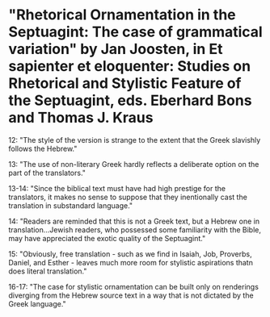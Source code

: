# "Rhetorical Ornamentation in the Septuagint: The case of grammatical variation" by Jan Joosten, in Et sapienter et eloquenter: Studies on Rhetorical and Stylistic Feature of the Septuagint, eds. Eberhard Bons and Thomas J. Kraus

12: "The style of the version is strange to the extent that the Greek slavishly follows the Hebrew."

13: "The use of non-literary Greek hardly reflects a deliberate option on the part of the translators."

13-14: "Since the biblical text must have had high prestige for the translators, it makes no sense to suppose that they inentionally cast the translation in substandard language."

14: "Readers are reminded that this is not a Greek text, but a Hebrew one in translation...Jewish readers, who possessed some familiarity with the Bible, may have appreciated the exotic quality of the Septuagint."

15: "Obviously, free translation - such as we find in Isaiah, Job, Proverbs, Daniel, and Esther - leaves much more room for stylistic aspirations thatn does literal translation."

16-17: "The case for stylistic ornamentation can be built only on renderings diverging from the Hebrew source text in a way that is not dictated by the Greek language."

